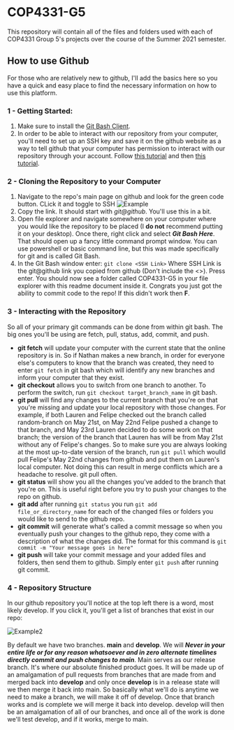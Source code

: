 # COP4331-G5
This repository will contain all of the files and folders used with each of COP4331 Group 5's projects over the course of the Summer 2021 semester.
## How to use Github
For those who are relatively new to github, I'll add the basics here so you have a quick and easy place to find the necessary information on how to use this platform.
### 1 - Getting Started:
1. Make sure to install the [Git Bash Client](https://git-scm.com/downloads).
2. In order to be able to interact with our repository from your computer, you'll need to set up an SSH key and save it on the github website as a way to tell github that your computer has permission to interact with our repository through your account. Follow [this tutorial](https://docs.github.com/en/github/authenticating-to-github/connecting-to-github-with-ssh/generating-a-new-ssh-key-and-adding-it-to-the-ssh-agent) and then [this tutorial](https://docs.github.com/en/github/authenticating-to-github/connecting-to-github-with-ssh/adding-a-new-ssh-key-to-your-github-account).
### 2 - Cloning the Repository to your Computer
1. Navigate to the repo's main page on github and look for the green code button. CLick it and toggle to SSH ![Example](https://docs.buddybuild.com/repository/github/img/click-use-ssh.png)
2. Copy the link. It should start with *git@github*. You'll use this in a bit.
3. Open file explorer and navigate somewhere on your computer where you would like the repository to be placed (I **do not** recommend putting it on your desktop). Once there, right click and select ***Git Bash Here***. That should open up a fancy little command prompt window. You can use powershell or basic command line, but this was made specifically for git and is called Git Bash.
4. In the Git Bash window enter: `git clone <SSH Link>` Where SSH Link is the git@github link you copied from github (Don't include the <>). Press enter. You should now see a folder called COP4331-G5 in your file explorer with this readme document inside it. Congrats you just got the ability to commit code to the repo! If this didn't work then **F**.
### 3 - Interacting with the Repository
So all of your primary git commands can be done from within git bash. The big ones you'll be using are fetch, pull, status, add, commit, and push.
* **git fetch** will update your computer with the current state that the online repository is in. So if Nathan makes a new branch, in order for everyone else's computers to know that the branch was created, they need to enter `git fetch` in git bash which will identify any new branches and inform your computer that they exist.
* **git checkout** allows you to switch from one branch to another. To perform the switch, run `git checkout target_branch_name` in git bash.
* **git pull** will find any changes to the current branch that you're on that you're missing and update your local repository with those changes. For example, if both Lauren and Felipe checked out the branch called random-branch on May 21st, on May 22nd Felipe pushed a change to that branch, and May 23rd Lauren decided to do some work on that branch; the version of the branch that Lauren has will be from May 21st without any of Felipe's changes. So to make sure you are always looking at the most up-to-date version of the branch, run `git pull` which woulld pull Felipe's May 22nd changes from github and put them on Lauren's local computer. Not doing this can result in merge conflicts which are a headache to resolve. git pull often.
* **git status** will show you all the changes you've added to the branch that you're on. This is useful right before you try to push your changes to the repo on github.
* **git add** after running `git status` you run `git add file_or_directory_name` for each of the changed files or folders you would like to send to the github repo.
* **git commit** will generate what's called a commit message so when you eventually push your changes to the github repo, they come with a description of what the changes did. The format for this command is `git commit -m "Your message goes in here"`
* **git push** will take your commit message and your added files and folders, then send them to github. Simply enter `git push` after running git commit.
### 4 - Repository Structure
In our github repository you'll notice at the top left there is a word, most likely develop. If you click it, you'll get a list of branches that exist in our repo:


![Example2](https://sarafordnet.files.wordpress.com/2016/12/image90.png)

By default we have two branches. **main** and **develop**. We will ***Never in your entire life or for any reason whatsoever and in zero alternate timelines directly commit and push changes to main***. Main serves as our release branch. It's where our absolute finished product goes. It will be made up of an amalgamation of pull requests from branches that are made from and merged back into **develop** and only once **develop** is in a release state will we then merge it back into main. So basically what we'll do is anytime we need to make a branch, we will make it off of develop. Once that branch works and is complete we will merge it back into develop. develop will then be an amalgamation of all of our branches, and once all of the work is done we'll test develop, and if it works, merge to main.
